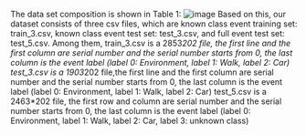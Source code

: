  The data set composition is shown in Table 1:
 ![image](https://github.com/Donglul9/1-D-MFEWnet/assets/154125395/d5c7fd92-c60f-4fe0-85ad-f3d718a590e2)
Based on this, our dataset consists of three csv files, which are known class event training set: train_3.csv, known class event test set: test_3.csv, and full event test set: test_5.csv. 
Among them, train_3.csv is a 2853*202 file, the first line and the first column are serial number and the serial number starts from 0, 
the last column is the event label (label 0: Environment, label 1: Walk, label 2: Car)
test_3.csv is a 1903*202 file,the first line and the first column are serial number and the serial number starts from 0, 
the last column is the event label (label 0: Environment, label 1: Walk, label 2: Car)
test_5.csv is a 2463*202 file, the first row and column are serial number and the serial number starts from 0, 
the last column is the event label (label 0: Environment, label 1: Walk, label 2: Car, label 3: unknown class)
